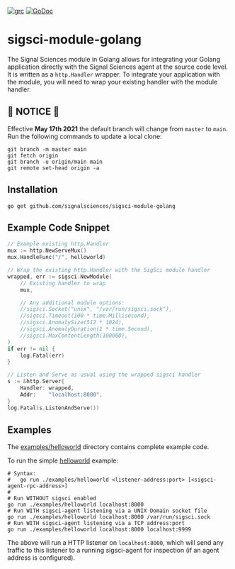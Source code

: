 
[![grc][grc-img]][grc] [![GoDoc][doc-img]][doc]

# sigsci-module-golang

The Signal Sciences module in Golang allows for integrating your Golang
application directly with the Signal Sciences agent at the source code
level. It is written as a `http.Handler` wrapper. To
integrate your application with the module, you will need to wrap your
existing handler with the module handler.

## :rotating_light: NOTICE :rotating_light:

Effective **May 17th 2021** the default branch will change from `master` to `main`. Run the following commands to update a local clone:
```
git branch -m master main
git fetch origin
git branch -u origin/main main
git remote set-head origin -a
```

## Installation
`go get github.com/signalsciences/sigsci-module-golang`

## Example Code Snippet
```go
// Example existing http.Handler
mux := http.NewServeMux()
mux.HandleFunc("/", helloworld)

// Wrap the existing http.Handler with the SigSci module handler
wrapped, err := sigsci.NewModule(
    // Existing handler to wrap
    mux,

    // Any additional module options:
    //sigsci.Socket("unix", "/var/run/sigsci.sock"),
    //sigsci.Timeout(100 * time.Millisecond),
    //sigsci.AnomalySize(512 * 1024),
    //sigsci.AnomalyDuration(1 * time.Second),
    //sigsci.MaxContentLength(100000),
)
if err != nil {
    log.Fatal(err)
}

// Listen and Serve as usual using the wrapped sigsci handler
s := &http.Server{
    Handler: wrapped,
    Addr:    "localhost:8000",
}
log.Fatal(s.ListenAndServe())
```

## Examples

The [examples/helloworld](examples/helloworld) directory contains complete example code.

To run the simple [helloworld](examples/helloworld/main.go) example:
```shell
# Syntax:
#   go run ./examples/helloworld <listener-address:port> [<sigsci-agent-rpc-address>]
#
# Run WITHOUT sigsci enabled
go run ./examples/helloworld localhost:8000
# Run WITH sigsci-agent listening via a UNIX Domain socket file
go run ./examples/helloworld localhost:8000 /var/run/sigsci.sock
# Run WITH sigsci-agent listening via a TCP address:port
go run ./examples/helloworld localhost:8000 localhost:9999
```

The above will run a HTTP listener on `localhost:8000`, which will send any
traffic to this listener to a running sigsci-agent for inspection (if
an agent address is configured).

[doc-img]: https://godoc.org/github.com/signalsciences/sigsci-module-golang?status.svg
[doc]: https://godoc.org/github.com/signalsciences/sigsci-module-golang
[grc-img]: https://goreportcard.com/badge/github.com/signalsciences/sigsci-module-golang 
[grc]: https://goreportcard.com/report/github.com/signalsciences/sigsci-module-golang
